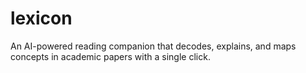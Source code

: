 # lexicon
An AI-powered reading companion that decodes, explains, and maps concepts in academic papers with a single click.
